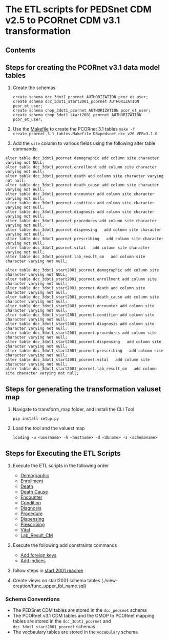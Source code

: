 # The ETL scripts for PEDSnet CDM v2.5 to PCORnet CDM v3.1 transformation

## Contents 



## Steps for creating the PCORnet v3.1 data model tables
1. Create the schemas 

	```
	create schema dcc_3dot1_pcornet AUTHORIZATION pcor_et_user;
	create schema dcc_3dot1_start2001_pcornet AUTHORIZATION pcor_et_user;
	create schema chop_3dot1_pcornet AUTHORIZATION pcor_et_user;
	create schema chop_3dot1_start2001_pcornet AUTHORIZATION pcor_et_user;
	```

2. Use the [Makefile](create_pcornet_3.1_tables.Makefile) to create the PCORnet 3.1 tables
`make -f create_pcornet_3.1_tables.Makefile DB=pedsnet_dcc_v26 VER=3.1.0`

3. Add the `site` column to various fields using the following alter table commands: 

```
alter table dcc_3dot1_pcornet.demographic add column site character varying not NULL;
alter table dcc_3dot1_pcornet.enrollment add column site character varying not null;
alter table dcc_3dot1_pcornet.death add column site character varying not null;
alter table dcc_3dot1_pcornet.death_cause add column site character varying not null;
alter table dcc_3dot1_pcornet.encounter add column site character varying not null;
alter table dcc_3dot1_pcornet.condition add column site character varying not null;
alter table dcc_3dot1_pcornet.diagnosis add column site character varying not null;
alter table dcc_3dot1_pcornet.procedures add column site character varying not null;
alter table dcc_3dot1_pcornet.dispensing   add column site character varying not null;
alter table dcc_3dot1_pcornet.prescribing   add column site character varying not null;
alter table dcc_3dot1_pcornet.vital   add column site character varying not null;
alter table dcc_3dot1_pcornet.lab_result_cm   add column site character varying not null;

```

```
alter table dcc_3dot1_start2001_pcornet.demographic add column site character varying not NULL;
alter table dcc_3dot1_start2001_pcornet.enrollment add column site character varying not null;
alter table dcc_3dot1_start2001_pcornet.death add column site character varying not null;
alter table dcc_3dot1_start2001_pcornet.death_cause add column site character varying not null;
alter table dcc_3dot1_start2001_pcornet.encounter add column site character varying not null;
alter table dcc_3dot1_start2001_pcornet.condition add column site character varying not null;
alter table dcc_3dot1_start2001_pcornet.diagnosis add column site character varying not null;
alter table dcc_3dot1_start2001_pcornet.procedures add column site character varying not null;
alter table dcc_3dot1_start2001_pcornet.dispensing   add column site character varying not null;
alter table dcc_3dot1_start2001_pcornet.prescribing   add column site character varying not null;
alter table dcc_3dot1_start2001_pcornet.vital   add column site character varying not null;
alter table dcc_3dot1_start2001_pcornet.lab_result_cm   add column site character varying not null;

```
## Steps for generating the transformation valuset map
1. Navigate to transform_map folder, and install the CLI Tool

	 `pip install setup.py`
2.  Load the tool and the valuest map 
	
	 `loading -u <username> -h <hostname> -d <dbname> -s <schemaname>`
	 


## Steps for Executing the ETL Scripts 

1. Execute the ETL scripts in the following order 
    - [Demographic](./ETL%20Scripts/Demographic_ETL.sql)
    - [Enrollment](./ETL%20Scripts/Enrollment_ETL.sql)
    - [Death](./ETL%20Scripts/Death_ETL.sql)
    - [Death Cause](./ETL%20Scripts/Death_Cause_ETL.sql)
    - [Encounter](./ETL%20Scripts/Encounter_ETL.sql)
    - [Condition](./ETL%20Scripts/Condition_ETL.sql)
    - [Diagnosis](./ETL%20Scripts/Diagnosis_ETL.sql)
    - [Procedure](./ETL%20Scripts/Procedure_ETL.sql)
    - [Dispensing](./ETL%20Scripts/Dispensing_ETL.sql)
    - [Prescribing](./ETL%20Scripts/Prescribing_ETL.sql)
    - [Vital](./ETL%20Scripts/Vital_ETL.sql)
    - [Lab\_Result\_CM](./ETL%20Scripts/Lab_Result_CM_ETL.sql)
5. Execute the following add constraints commands

	- [Add foreign keys](FK_statements.sql)
	- [Add indices](index_statements.sql)

6. 	follow steps in [start 2001 readme](./ETL%20Scripts/start2001/README.md)
7. Create views on start2001 schema tables (./view-creation/func_upper_tbl_name.sql)

### Schema Conventions

- The PEDSnet CDM tables are stored in the `dcc_pedsnet` schema
- The PCORnet v3.1 CDM tables and the OMOP to PCORnet mapping tables are stored in the `dcc_3dot1_pcornet` and `dcc_3dot1_start2001_pcornet` schemas
- The vocbaulary tables are stored in the `vocabulary` schema 
